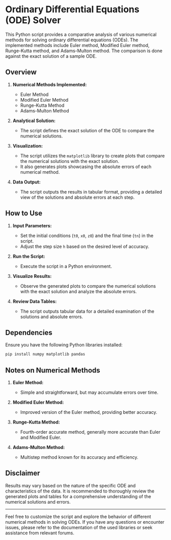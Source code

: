 # Ordinary Differential Equations (ODE) Solver

This Python script provides a comparative analysis of various numerical methods for solving ordinary differential equations (ODEs). The implemented methods include Euler method, Modified Euler method, Runge-Kutta method, and Adams-Multon method. The comparison is done against the exact solution of a sample ODE.

## Overview

1. **Numerical Methods Implemented:**
   - Euler Method
   - Modified Euler Method
   - Runge-Kutta Method
   - Adams-Multon Method

2. **Analytical Solution:**
   - The script defines the exact solution of the ODE to compare the numerical solutions.

3. **Visualization:**
   - The script utilizes the `matplotlib` library to create plots that compare the numerical solutions with the exact solution.
   - It also generates plots showcasing the absolute errors of each numerical method.

4. **Data Output:**
   - The script outputs the results in tabular format, providing a detailed view of the solutions and absolute errors at each step.

## How to Use

1. **Input Parameters:**
   - Set the initial conditions (`t0`, `x0`, `z0`) and the final time (`tn`) in the script.
   - Adjust the step size `h` based on the desired level of accuracy.

2. **Run the Script:**
   - Execute the script in a Python environment.

3. **Visualize Results:**
   - Observe the generated plots to compare the numerical solutions with the exact solution and analyze the absolute errors.

4. **Review Data Tables:**
   - The script outputs tabular data for a detailed examination of the solutions and absolute errors.

## Dependencies

Ensure you have the following Python libraries installed:

```bash
pip install numpy matplotlib pandas
```

## Notes on Numerical Methods

1. **Euler Method:**
   - Simple and straightforward, but may accumulate errors over time.

2. **Modified Euler Method:**
   - Improved version of the Euler method, providing better accuracy.

3. **Runge-Kutta Method:**
   - Fourth-order accurate method, generally more accurate than Euler and Modified Euler.

4. **Adams-Multon Method:**
   - Multistep method known for its accuracy and efficiency.

## Disclaimer

Results may vary based on the nature of the specific ODE and characteristics of the data. It is recommended to thoroughly review the generated plots and tables for a comprehensive understanding of the numerical solutions and errors.

---

Feel free to customize the script and explore the behavior of different numerical methods in solving ODEs. If you have any questions or encounter issues, please refer to the documentation of the used libraries or seek assistance from relevant forums.
